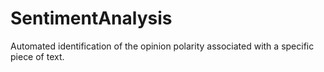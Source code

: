 # SentimentAnalysis
Automated identification of the opinion polarity associated with a specific piece of text.
